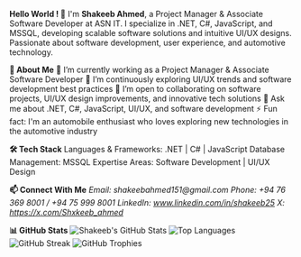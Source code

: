 **Hello World ! 👋**
I'm **Shakeeb Ahmed**, a Project Manager & Associate Software Developer at ASN IT. I specialize in .NET, C#, JavaScript, and MSSQL, developing scalable software solutions and intuitive UI/UX designs. Passionate about software development, user experience, and automotive technology.

**🚀 About Me**
🔭 I’m currently working as a Project Manager & Associate Software Developer
🌱 I’m continuously exploring UI/UX trends and software development best practices
👯 I’m open to collaborating on software projects, UI/UX design improvements, and innovative tech solutions
💬 Ask me about .NET, C#, JavaScript, UI/UX, and software development
⚡ Fun fact: I'm an automobile enthusiast who loves exploring new technologies in the automotive industry

**🛠 Tech Stack**
Languages & Frameworks: .NET | C# | JavaScript
Database Management: MSSQL
Expertise Areas: Software Development | UI/UX Design

**📫 Connect With Me**
_Email: shakeebahmed151@gmail.com_
_Phone: +94 76 369 8001 / +94 75 999 8001_
_LinkedIn: www.linkedin.com/in/shakeeb25_
_X: https://x.com/Shxkeeb_ahmed_

**📊 GitHub Stats**
![Shakeeb's GitHub Stats](https://github-readme-stats.vercel.app/api?username=shakeeb25&show_icons=true&theme=default)
![Top Languages](https://github-readme-stats.vercel.app/api/top-langs/?username=shakeeb25&layout=compact&theme=default)
![GitHub Streak](https://streak-stats.demolab.com?user=shakeeb25&theme=default)
![GitHub Trophies](https://github-profile-trophy.vercel.app/?username=shakeeb25&theme=default)

<br>